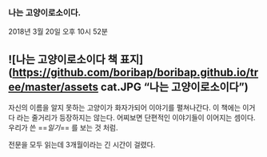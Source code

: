 ### 나는 고양이로소이다.
2018년 3월 20일 오후 10시 52분

![나는 고양이로소이다 책 표지](https://github.com/boribap/boribap.github.io/tree/master/assets cat.JPG “나는 고양이로소이다”)
---
자신의 이름을 알지 못하는 고양이가 화자가되어 이야기를 펼쳐나간다.
이 책에는 이거다 라는 줄거리가 등장하지는 않는다.
어찌보면 단편적인 이야기들이 이어지는 셈이다. 우리가 쓴 ==*일기*== 를 보는 것 처럼.

전문을 모두 읽는데 3개월이라는 긴 시간이 걸렸다.

> 
